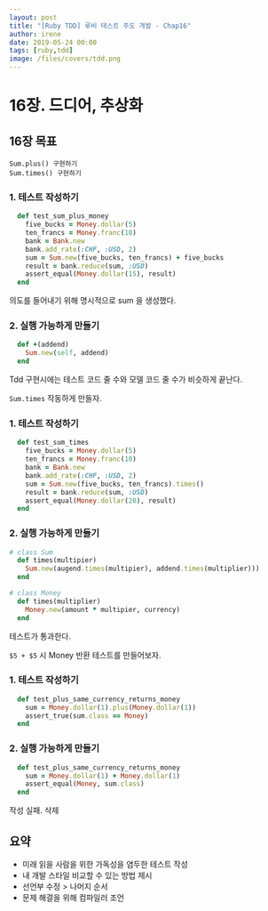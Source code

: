 ```yaml
---
layout: post
title: "[Ruby TDD] 루비 테스트 주도 개발 - Chap16"
author: irene
date: 2019-05-24 00:00
tags: [ruby,tdd]
image: /files/covers/tdd.png
---
```



# 16장. 드디어, 추상화

## 16장 목표

    Sum.plus() 구현하기
    Sum.times() 구현하기 

### 1. 테스트 작성하기 

```ruby
  def test_sum_plus_money
    five_bucks = Money.dollar(5)
    ten_francs = Money.franc(10)
    bank = Bank.new
    bank.add_rate(:CHF, :USD, 2)
    sum = Sum.new(five_bucks, ten_francs) + five_bucks
    result = bank.reduce(sum, :USD)
    assert_equal(Money.dollar(15), result)
  end
```

의도를 들어내기 위해 명시적으로 sum 을 생성했다. 

### 2. 실행 가능하게 만들기

```ruby
  def +(addend)
    Sum.new(self, addend)
  end
```
Tdd 구현시에는 테스트 코드 줄 수와 모델 코드 줄 수가 비슷하게 끝난다.

`Sum.times` 작동하게 만들자. 

### 1. 테스트 작성하기

```ruby
  def test_sum_times
    five_bucks = Money.dollar(5)
    ten_francs = Money.franc(10)
    bank = Bank.new
    bank.add_rate(:CHF, :USD, 2)
    sum = Sum.new(five_bucks, ten_francs).times() 
    result = bank.reduce(sum, :USD)
    assert_equal(Money.dollar(20), result)
  end
```

### 2. 실행 가능하게 만들기

```ruby
# class Sum
  def times(multipier)
    Sum.new(augend.times(multipier), addend.times(multiplier)))
  end

# class Money
  def times(multiplier)
    Money.new(amount * multipier, currency)
  end
```

테스트가 통과한다. 

`$5 + $5` 시 Money 반환 테스트를 만들어보자.

### 1. 테스트 작성하기

```ruby
  def test_plus_same_currency_returns_money
    sum = Money.dollar(1).plus(Money.dollar(1))
    assert_true(sum.class == Money)
  end
```

### 2. 실행 가능하게 만들기

```ruby
  def test_plus_same_currency_returns_money
    sum = Money.dollar(1) + Money.dollar(1)
    assert_equal(Money, sum.class)
  end
```

작성 실패. 삭제

## 요약

- 미래 읽을 사람을 위한 가독성을 염두한 테스트 작성
- 내 개발 스타일 비교할 수 있는 방법 제시
- 선언부 수정 > 나머지 순서
- 문제 해결을 위해 컴파일러 조언 